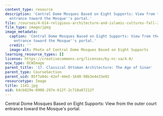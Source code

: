 ```yaml
---
content_type: resource
description: 'Central Dome Mosques Based on Eight Supports: View from the outer court
  entrance toward the Mosque''s portal.'
file: /courses/4-614-religious-architecture-and-islamic-cultures-fall-2002/64cb829e8908297e612f2c718a87212f_1141.jpg
file_type: image/jpeg
image_metadata:
  caption: 'Central Dome Mosques Based on Eight Supports: View from the outer court
    entrance toward the Mosque''s portal.'
  credit: ''
  image-alt: Photo of Central Dome Mosques Based on Eight Supports
learning_resource_types: []
license: https://creativecommons.org/licenses/by-nc-sa/4.0/
ocw_type: OCWImage
parent_title: '17. Classical Ottoman Architecture: The Age of Sinan'
parent_type: CourseSection
parent_uid: 85f7a84c-42ef-44e5-1640-98b3e4e33e92
resourcetype: Image
title: 1141.jpg
uid: 64cb829e-8908-297e-612f-2c718a87212f
---
```

Central Dome Mosques Based on Eight Supports: View from the outer court entrance toward the Mosque's portal.